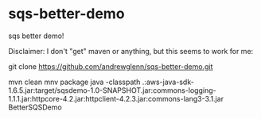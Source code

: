 sqs-better-demo
===============

sqs better demo!


Disclaimer: I don't "get" maven or anything, but this seems to work for me:

git clone https://github.com/andrewglenn/sqs-better-demo.git

mvn clean
mnv package
java -classpath .:aws-java-sdk-1.6.5.jar:target/sqsdemo-1.0-SNAPSHOT.jar:commons-logging-1.1.1.jar:httpcore-4.2.jar:httpclient-4.2.3.jar:commons-lang3-3.1.jar BetterSQSDemo
